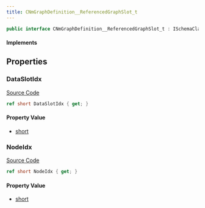 ```yaml
---
title: CNmGraphDefinition__ReferencedGraphSlot_t
---
```


```csharp
public interface CNmGraphDefinition__ReferencedGraphSlot_t : ISchemaClass<CNmGraphDefinition__ReferencedGraphSlot_t>, ISchemaField, ISchemaClass, INativeHandle
```

#### Implements

## Properties

### DataSlotIdx

[Source Code](https://github.com/swiftly-solution/swiftlys2/blob/main/managed/src/SwiftlyS2.Generated/Schemas/Interfaces/CNmGraphDefinition__ReferencedGraphSlot_t.cs#L19)

```csharp
ref short DataSlotIdx { get; }
```

#### Property Value

- [short](https://learn.microsoft.com/dotnet/api/system.int16)

### NodeIdx

[Source Code](https://github.com/swiftly-solution/swiftlys2/blob/main/managed/src/SwiftlyS2.Generated/Schemas/Interfaces/CNmGraphDefinition__ReferencedGraphSlot_t.cs#L17)

```csharp
ref short NodeIdx { get; }
```

#### Property Value

- [short](https://learn.microsoft.com/dotnet/api/system.int16)

